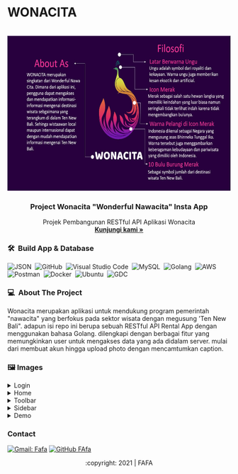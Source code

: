 # WONACITA
<div id="top"></div>
<!-- PROJECT LOGO -->
<br/>
<div align="center">
  <a href="https://github.com/DylanRipper/Wonacita">
    <img src="image/wonacita.jpg" alt="Logo" width="700" height="350">
  </a>

  <h3 align="center">Project Wonacita "Wonderful Nawacita" Insta App </h3>

  <p align="center">
    Projek Pembangunan RESTful API Aplikasi Wonacita
    <br />
    <a href="https://github.com/alta-rentz/rentz-be"><strong>Kunjungi kami »</strong></a>
    <br />
  </p>
</div>

### 🛠 &nbsp;Build App & Database

![JSON](https://img.shields.io/badge/-JSON-05122A?style=flat&logo=json&logoColor=000000)&nbsp;
![GitHub](https://img.shields.io/badge/-GitHub-05122A?style=flat&logo=github)&nbsp;
![Visual Studio Code](https://img.shields.io/badge/-Visual%20Studio%20Code-05122A?style=flat&logo=visual-studio-code&logoColor=007ACC)&nbsp;
![MySQL](https://img.shields.io/badge/-MySQL-05122A?style=flat&logo=mysql&logoColor=4479A1)&nbsp;
![Golang](https://img.shields.io/badge/-Golang-05122A?style=flat&logo=go&logoColor=4479A1)&nbsp;
![AWS](https://img.shields.io/badge/-AWS-05122A?style=flat&logo=amazon)&nbsp;
![Postman](https://img.shields.io/badge/-Postman-05122A?style=flat&logo=postman)&nbsp;
![Docker](https://img.shields.io/badge/-Docker-05122A?style=flat&logo=docker)&nbsp;
![Ubuntu](https://img.shields.io/badge/-Ubuntu-05122A?style=flat&logo=ubuntu)&nbsp;
![GDC](https://img.shields.io/badge/-GoogleCloud-05122A?style=flat&logo=google)&nbsp;

<!-- ABOUT THE PROJECT -->
### 💻 &nbsp;About The Project

Wonacita merupakan aplikasi untuk mendukung program pemerintah "nawacita" yang berfokus pada sektor wisata dengan megusung 'Ten New Bali". adapun isi repo ini berupa sebuah RESTful API Rental App dengan menggunakan bahasa Golang. dilengkapi dengan berbagai fitur yang memungkinkan user untuk mengakses data yang ada didalam server. mulai dari membuat akun hingga upload photo dengan mencamtumkan caption.
<div>      

<!-- IMAGES -->
### 🖼&nbsp;Images

<details>
<summary>Login</summary>
<img src="image/login.jpg">
</details>

<details>
<summary>Home</summary>
<img src="image/home.jpg">
</details>

<details>
<summary>Toolbar</summary>
<img src="image/toolbar.jpg">
</details>

<details>
<summary>Sidebar</summary>
<img src="image/sidebar.jpg">
</details>
  
<details>
<summary>Demo</summary>
<img src="image/demo.jpg">
</details>

<!-- CONTACT -->
### Contact

[![Gmail: Fafa](https://img.shields.io/badge/-Fafa-maroon?style=flat&logo=gmail)](https://mail.google.com/mail/u/0/#inbox?compose=DmwnWslzCnrLrhrlnrRWdpHqsBmRtbbtZSKxXFrdGHmhLVLjLDmVfNRxdBShrxQNTBBHFgDdLfKQ)
[![GitHub FAfa](https://img.shields.io/badge/-Fafa-white?style=flat&logo=github&logoColor=black)](https://github.com/DylanRipper)


<p align="center">:copyright: 2021 | FAFA</p>
</h3>
